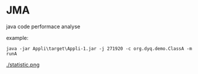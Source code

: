 # JMA
java code performace analyse

example:
```shell
java -jar Appli\target\Appli-1.jar -j 271920 -c org.dyq.demo.ClassA -m runA
```
[./statistic.png]()